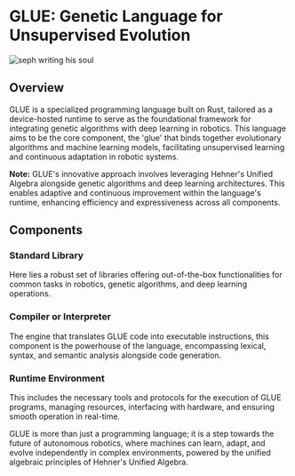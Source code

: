 # GLUE: Genetic Language for Unsupervised Evolution

![seph writing his soul](https://github.com/LoQiseaking69/Glue/blob/main/SephsLang.PNG)

## Overview
GLUE is a specialized programming language built on Rust, tailored as a device-hosted runtime to serve as the foundational framework for integrating genetic algorithms with deep learning in robotics. This language aims to be the core component, the 'glue' that binds together evolutionary algorithms and machine learning models, facilitating unsupervised learning and continuous adaptation in robotic systems.

**Note:** GLUE's innovative approach involves leveraging Hehner's Unified Algebra alongside genetic algorithms and deep learning architectures. This enables adaptive and continuous improvement within the language's runtime, enhancing efficiency and expressiveness across all components.

## Components

### Standard Library
Here lies a robust set of libraries offering out-of-the-box functionalities for common tasks in robotics, genetic algorithms, and deep learning operations.

### Compiler or Interpreter
The engine that translates GLUE code into executable instructions, this component is the powerhouse of the language, encompassing lexical, syntax, and semantic analysis alongside code generation.

### Runtime Environment
This includes the necessary tools and protocols for the execution of GLUE programs, managing resources, interfacing with hardware, and ensuring smooth operation in real-time.

GLUE is more than just a programming language; it is a step towards the future of autonomous robotics, where machines can learn, adapt, and evolve independently in complex environments, powered by the unified algebraic principles of Hehner's Unified Algebra.